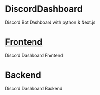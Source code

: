 # DiscordDashboard

Discord Bot Dashboard with python &amp; Next.js

# [Frontend](/frontend/)

Discord Dashboard Frontend

# [Backend](/backend/)

Discord Dashboard Backend

